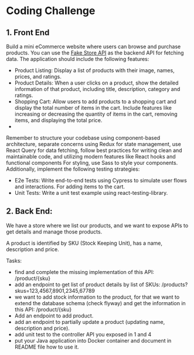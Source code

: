 # Coding Challenge 

## 1. Front End

Build a mini eCommerce website where users can browse and purchase products. You can
use the [Fake Store API](https://fakestoreapi.com) as the backend API for fetching data. The
application should include the following features:

- Product Listing: Display a list of products with their image, names, prices, and
ratings.
- Product Details: When a user clicks on a product, show the detailed information of
that product, including title, description, category and ratings.
- Shopping Cart: Allow users to add products to a shopping cart and display the total
number of items in the cart. Include features like increasing or decreasing the
quantity of items in the cart, removing items, and displaying the total price.
- 
Remember to structure your codebase using component-based architecture, separate
concerns using Redux for state management, use React Query for data fetching, follow best
practices for writing clean and maintainable code, and utilizing modern features like React
hooks and functional components
For styling, use Sass to style your components.
Additionally, implement the following testing strategies:

- E2e Tests: Write end-to-end tests using Cypress to simulate user flows and
interactions. For adding items to the cart.
- Unit Tests: Write a unit test example using react-testing-library.

## 2. Back End:

We have a store where we list our products, and we want to expose APIs to get details and
manage those products.

A product is identified by SKU (Stock Keeping Unit), has a name, description and price.

Tasks:

- find and complete the missing implementation of this API: /product/{sku}
- add an endpoint to get list of product details by list of SKUs:
/products?skus=123,4567,8901,2345,67789
- we want to add stock information to the product, for that we want to extend the database
schema (check flyway) and get the information in this API: /product/{sku}
- Add an endpoint to add product.
- add an endpoint to partially update a product (updating name, description and price).
- add unit test to the controller API you exposed in 1 and 4
- put your Java application into Docker container and document in README file how to use it.
